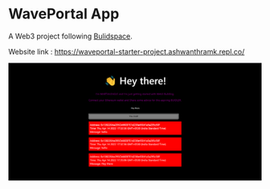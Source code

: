 # WavePortal App

A Web3 project following [Bulidspace](https://zip.sc/3MFBP).

Website link : https://waveportal-starter-project.ashwanthramk.repl.co/  

![Website Preview](https://github.com/AshwanthramKL/Wave-Portal/blob/master/Screenshots/Final_Project.png?raw=true)
